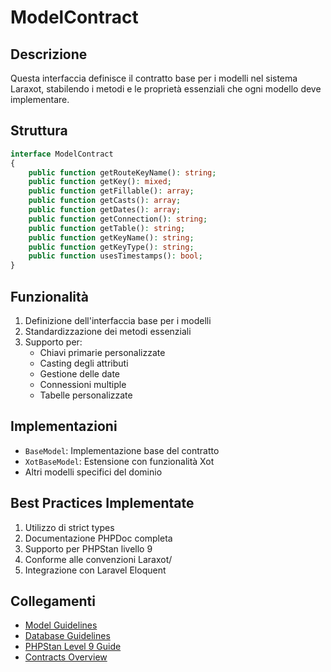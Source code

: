 # ModelContract

## Descrizione
Questa interfaccia definisce il contratto base per i modelli nel sistema Laraxot, stabilendo i metodi e le proprietà essenziali che ogni modello deve implementare.

## Struttura
```php
interface ModelContract
{
    public function getRouteKeyName(): string;
    public function getKey(): mixed;
    public function getFillable(): array;
    public function getCasts(): array;
    public function getDates(): array;
    public function getConnection(): string;
    public function getTable(): string;
    public function getKeyName(): string;
    public function getKeyType(): string;
    public function usesTimestamps(): bool;
}
```

## Funzionalità
1. Definizione dell'interfaccia base per i modelli
2. Standardizzazione dei metodi essenziali
3. Supporto per:
   - Chiavi primarie personalizzate
   - Casting degli attributi
   - Gestione delle date
   - Connessioni multiple
   - Tabelle personalizzate

## Implementazioni
- `BaseModel`: Implementazione base del contratto
- `XotBaseModel`: Estensione con funzionalità Xot
- Altri modelli specifici del dominio

## Best Practices Implementate
1. Utilizzo di strict types
2. Documentazione PHPDoc completa
3. Supporto per PHPStan livello 9
4. Conforme alle convenzioni Laraxot/<nome progetto>
5. Integrazione con Laravel Eloquent

## Collegamenti
- [Model Guidelines](../models/README.md)
- [Database Guidelines](../DATABASE-GUIDELINES.md)
- [PHPStan Level 9 Guide](../PHPSTAN-LEVEL9-GUIDE.md)
- [Contracts Overview](./README.md) 